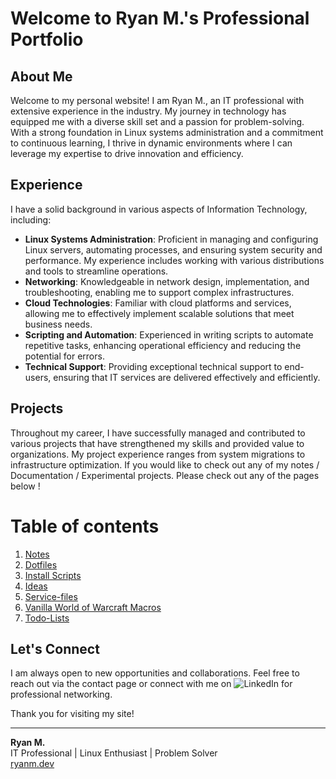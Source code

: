 
# Welcome to Ryan M.'s Professional Portfolio

## About Me
Welcome to my personal website! I am Ryan M., an IT professional with extensive experience in the industry. My journey in technology has equipped me with a diverse skill set and a passion for problem-solving. With a strong foundation in Linux systems administration and a commitment to continuous learning, I thrive in dynamic environments where I can leverage my expertise to drive innovation and efficiency.

## Experience
I have a solid background in various aspects of Information Technology, including:

- **Linux Systems Administration**: Proficient in managing and configuring Linux servers, automating processes, and ensuring system security and performance. My experience includes working with various distributions and tools to streamline operations.
- **Networking**: Knowledgeable in network design, implementation, and troubleshooting, enabling me to support complex infrastructures.
- **Cloud Technologies**: Familiar with cloud platforms and services, allowing me to effectively implement scalable solutions that meet business needs.
- **Scripting and Automation**: Experienced in writing scripts to automate repetitive tasks, enhancing operational efficiency and reducing the potential for errors.
- **Technical Support**: Providing exceptional technical support to end-users, ensuring that IT services are delivered effectively and efficiently.

## Projects
Throughout my career, I have successfully managed and contributed to various projects that have strengthened my skills and provided value to organizations. My project experience ranges from system migrations to infrastructure optimization. If you would like to check out any of my notes / Documentation / Experimental projects. Please check out any of the pages below ! 

# Table of contents 

1. [Notes](notes.md)
2. [Dotfiles](dotfiles.md)
3. [Install Scripts](install_scripts.md)
4. [Ideas](ideas.md)
5. [Service-files](service-files.md)
6. [Vanilla World of Warcraft Macros](macros.md)
7. [Todo-Lists](todo-lists.md)



## Let's Connect
I am always open to new opportunities and collaborations. Feel free to reach out via the contact page or connect with me on ![LinkedIn](www.linkedin.com/in/ryan-mcvicker-3a39ab189)  for professional networking.

Thank you for visiting my site!

---
**Ryan M.**  
IT Professional | Linux Enthusiast | Problem Solver  
[ryanm.dev](https://ryanm.dev)  

